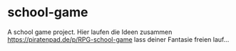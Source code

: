 # school-game
A school game project.
Hier laufen die Ideen zusammen https://piratenpad.de/p/RPG-school-game lass deiner Fantasie freien lauf...
